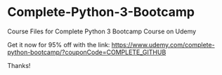# Complete-Python-3-Bootcamp
Course Files for Complete Python 3 Bootcamp Course on Udemy

Get it now for 95% off with the link:
https://www.udemy.com/complete-python-bootcamp/?couponCode=COMPLETE_GITHUB

Thanks!
